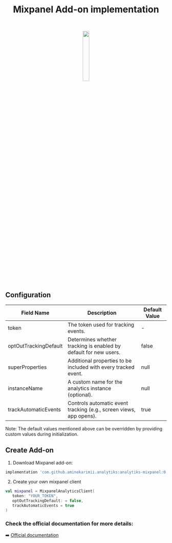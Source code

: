 
<h1 align="center">Mixpanel Add-on implementation</h1></br>
<p align="center">
   <img src="https://github.com/aminekarimii/analytiks/assets/20410115/f5b648d4-529a-4309-8e9d-2409b47457da" width="20%" />
</p>

## Configuration
| Field Name            | Description                                                         | Default Value        |
|-----------------------|---------------------------------------------------------------------|----------------------|
| token                 | The token used for tracking events.                                 | -                    |
| optOutTrackingDefault | Determines whether tracking is enabled by default for new users.    | false                |
| superProperties       | Additional properties to be included with every tracked event.      | null                 |
| instanceName          | A custom name for the analytics instance (optional).                | null                 |
| trackAutomaticEvents  | Controls automatic event tracking (e.g., screen views, app opens).  | true                 |

Note: The default values mentioned above can be overridden by providing custom values during initialization.
## Create Add-on
1. Download Mixpanel add-on:
```gradle
implementation 'com.github.aminekarimii.analytiks:analytiks-mixpanel:0.1.0-beta'
```
2. Create your own mixpanel client
``` kotlin
val mixpanel = MixpanelAnalyticsClient(
   token: "YOUR_TOKEN",
   optOutTrackingDefault: = false,
   trackAutomaticEvents = true
) 
```

### Check the official documentation for more details: 
➡️ [Official documentation](https://developer.mixpanel.com/docs/android)

